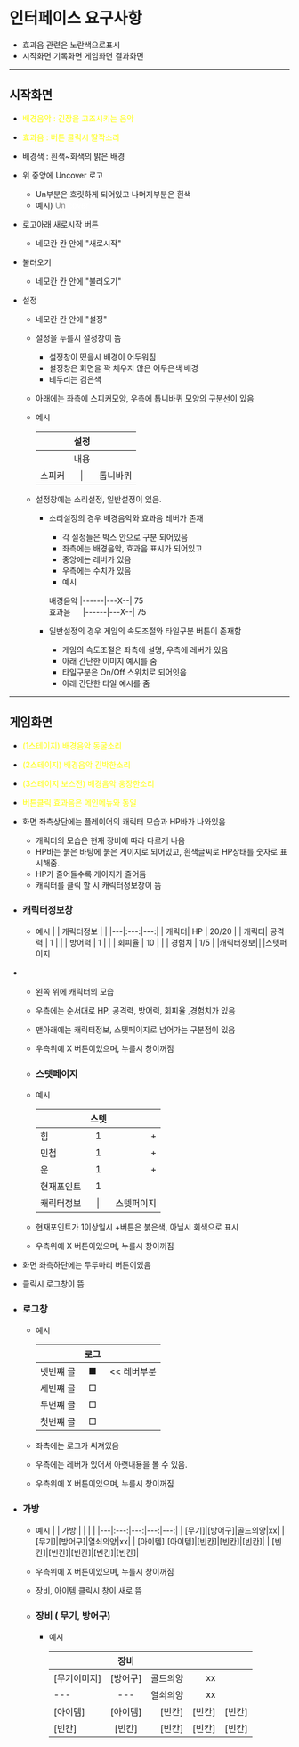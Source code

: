 # 인터페이스 요구사항
* 효과음 관련은 노란색으로표시
* 시작화면 기록화면 게임화면 결과화면
---
## 시작화면
* <span style="color:yellow">배경음악 : 긴장을 고조시키는 음악</span> 
* <span style="color:yellow">효과음 : 버튼 클릭시 딸깍소리</span>
* 배경색 : 흰색~회색의 밝은 배경 


* 위 중앙에 Uncover 로고
    * Un부분은 흐릿하게 되어있고 나머지부분은 흰색
    * 예시) <span style="color:rgb(126,126,126)">Un</span>
    <span style="color:white">cover</span>


* 로고아래 새로시작 버튼

    * 네모칸 칸 안에 "새로시작"
* 불러오기
    * 네모칸 칸 안에 "불러오기"
* 설정
    * 네모칸 칸 안에 "설정"


    * 설정을 누를시 설정창이 뜸
        * 설정창이 떴을시 배경이 어두워짐
        * 설정창은 화면을 꽉 채우지 않은 어두은색 배경
        * 테두리는 검은색
    
    * 아래에는 좌측에 스피커모양, 우측에 톱니바퀴 모양의 구분선이 있음
    * 예시

        |  | 설정 |  |
        |---|:---:|---:|
        |  | 내용 |     |
        |스피커|│|톱니바퀴

    * 설정창에는 소리설정, 일반설정이 있음.
        * 소리설정의 경우 배경음악와 효과음 레버가 존재
            * 각 설정들은 박스 안으로 구분 되어있음
            * 좌측에는 배경음악, 효과음 표시가 되어있고
            * 중앙에는 레버가 있음
            * 우측에는 수치가 있음  
            * 예시

            배경음악 |------|---X--| 75 <br>
            효과음 　 |------|---X--| 75
        * 일반설정의 경우 게임의 속도조절와 타일구분 버튼이 존재함
            * 게임의 속도조절은 좌측에 설명, 우측에 레버가 있음
            * 아래 간단한 이미지 예시를 줌
            * 타일구분은 On/Off 스위치로 되어잇음
            * 아래 간단한 타일 예시를 줌

---
## 게임화면
* <span style="color:yellow">(1스테이지) 배경음악 동굴소리
* <span style="color:yellow">(2스테이지) 배경음악 긴박한소리
* <span style="color:yellow">(3스테이지 보스전) 배경음악 웅장한소리
* <span style="color:yellow"> 버튼클릭 효과음은 메인메뉴와 동일
* 화면 좌측상단에는 플레이어의 캐릭터 모습과 HP바가 나와있음
    * 캐릭터의 모습은 현재 장비에 따라 다르게 나옴
    * HP바는 붉은 바탕에 붉은 게이지로 되어있고, 흰색글씨로 HP상태를 숫자로 표시해줌.
    * HP가 줄어들수록 게이지가 줄어듬 
    * 캐릭터를 클릭 할 시 캐릭터정보창이 뜸
* ### 캐릭터정보창 
    * 예시
        |  | 캐릭터정보 |  |
        |---|:---:|---:|
        | 캐릭터| HP | 20/20 |
        | 캐릭터| 공격력 | 1 |
        | | 방어력 | 1 |
        | | 회피율 | 10 |
        | | 경험치 | 1/5 |
        |캐릭터정보|│|스텟퍼이지
    
* 　  
    * 왼쪽 위에 캐릭터의 모습
    * 우측에는 순서대로 HP, 공격력, 방어력, 회피율 ,경험치가 있음
    * 맨아래에는 캐릭터정보, 스텟페이지로 넘어가는 구분점이 있음
    * 우측위에 X 버튼이있으며, 누를시 창이꺼짐
    * ### **스텟페이지**
    * 예시

        |  | 스텟 |  |
        |---|:---:|---:|
        | 힘| 1 | + |
        | 민첩| 1 | + |
        | 운| 1 | + |
        | 현재포인트| 1 |  |
        |캐릭터정보|│|스텟퍼이지|
    * 현재포인트가 1이상일시 +버튼은 붉은색, 아닐시 회색으로 표시
    * 우측위에 X 버튼이있으며, 누를시 창이꺼짐


* 화면 좌측하단에는 두루마리 버튼이있음
* 클릭시 로그창이 뜸
* ### **로그창**
    *  예시

        |  | 로그 |  |
        |---|:---:|---:|
        | 넷번쨰 글|  ■| << 레버부분|
        | 세번쨰 글|  □|  |
        | 두번쨰 글|  □|  |
        | 첫번쨰 글|  □|  |

    * 좌측에는 로그가 써져있음
    * 우측에는 레버가 있어서 아랫내용을 볼 수 있음.
    * 우측위에 X 버튼이있으며, 누를시 창이꺼짐

* ### **가방**
    * 예시 
        |  | 가방 |  |  |  |
        |---|:---:|---:|---:|---:|
        | [무기]|[방어구]|골드의양|xx|
        | [무기]|[방어구]|열쇠의양|xx|
        | [아이템]|[아이템]|[빈칸]|[빈칸]|[빈칸]|
        | [빈칸]|[빈칸]|[빈칸]|[빈칸]|[빈칸]|

    * 우측위에 X 버튼이있으며, 누를시 창이꺼짐
    * 장비, 아이템 클릭시 창이 새로 뜸

    * ### 장비 ( 무기, 방어구)
        * 예시

            |  | 장비 |  |  |  |
            |---|:---:|---:|---:|---:|
            | [무기이미지]|[방어구]|골드의양|xx|
            |---|---|열쇠의양|xx|
            | [아이템]|[아이템]|[빈칸]|[빈칸]|[빈칸]|
            | [빈칸]|[빈칸]|[빈칸]|[빈칸]|[빈칸]|


